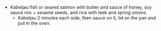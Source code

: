 - Kabeljau fish or seared salmon with butter and sauce of honey, soy sauce mix + sesame seeds, and rice with leek and spring onions.
	- Kabeljau 2 minutes each side, then sauce on it, lid on the pan and put in the oven.